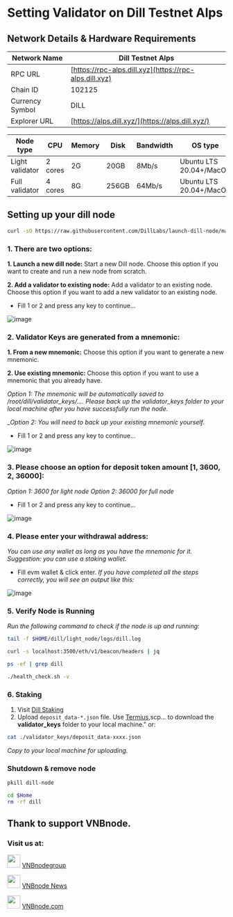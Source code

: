 # Setting Validator on Dill Testnet Alps

## Network Details & Hardware Requirements

| Network Name | Dill Testnet Alps |
| --- | --- |
| RPC URL | [https://rpc-alps.dill.xyz](https://rpc-alps.dill.xyz) |
| Chain ID | 102125 |
| Currency Symbol | DILL |
| Explorer URL | [https://alps.dill.xyz/](https://alps.dill.xyz/) |

| Node type	| CPU	| Memory	| Disk	| Bandwidth	| OS type |
| --- | --- |--- |--- |--- |--- |
| Light validator	| 2 cores	| 2G	| 20GB	| 8Mb/s	| Ubuntu LTS 20.04+/MacOS |
| Full validator	| 4 cores	| 8G	| 256GB	| 64Mb/s	| Ubuntu LTS 20.04+/MacOS |

## Setting up your dill node
```bash
curl -sO https://raw.githubusercontent.com/DillLabs/launch-dill-node/main/dill.sh  && chmod +x dill.sh && ./dill.sh

```
### 1. There are two options:
**1. Launch a new dill node:** Start a new Dill node. Choose this option if you want to create and run a new node from scratch.

**2. Add a validator to existing node:** Add a validator to an existing node. Choose this option if you want to add a new validator to an existing node.

- Fill 1 or 2 and press any key to continue...

![image](https://github.com/user-attachments/assets/a2b9b444-617c-4e2e-bea1-6176b2aa79d1)
### 2. Validator Keys are generated from a mnemonic:

**1. From a new mnemonic:** Choose this option if you want to generate a new mnemonic.

**2. Use existing mnemonic:** Choose this option if you want to use a mnemonic that you already have.

_Option 1: The mnemonic will be automatically saved to /root/dill/validator_keys/.... Please back up the validator_keys folder to your local machine after you have successfully run the node._

__Option 2: You will need to back up your existing mnemonic yourself._
- Fill 1 or 2 and press any key to continue...

![image](https://github.com/user-attachments/assets/9cfdde73-988c-43f4-a08b-797dc3484b3a)
### 3. Please choose an option for deposit token amount [1, 3600, 2, 36000]:

_Option 1: 3600 for light node_
_Option 2: 36000 for full node_
- Fill 1 or 2 and press any key to continue...

![image](https://github.com/user-attachments/assets/3776cd41-26e6-43e7-9e2d-a7ffd49027e7)
### 4. Please enter your withdrawal address:
_You can use any wallet as long as you have the mnemonic for it. Suggestion: you can use a staking wallet._
- Fill evm wallet & click enter.
_If you have completed all the steps correctly, you will see an output like this:_

![image](https://github.com/user-attachments/assets/00e3ace0-d2e3-4adf-99c3-8d79c4ec7169)

### 5. Verify Node is Running
_Run the following command to check if the node is up and running:_
```bash
tail -f $HOME/dill/light_node/logs/dill.log
```
```bash
curl -s localhost:3500/eth/v1/beacon/headers | jq
```
```bash
ps -ef | grep dill
```
```bash
./health_check.sh -v
```
### 6. Staking

1. Visit [Dill Staking](https://staking.dill.xyz/)
2. Upload `deposit_data-*.json` file.
Use [Termius](https://termius.com/download/windows),scp... to download the **validator_keys** folder to your local machine." or:
```bash
cat ./validator_keys/deposit_data-xxxx.json
```
_Copy to your local machine for uploading._

### Shutdown & remove node
```bash
pkill dill-node
```
```bash
cd $Home
rm -rf dill
```
## Thank to support VNBnode.
### Visit us at:

<img src="https://user-images.githubusercontent.com/50621007/183283867-56b4d69f-bc6e-4939-b00a-72aa019d1aea.png" width="30"/> <a href="https://t.me/VNBnodegroup" target="_blank">VNBnodegroup</a>

<img src="https://user-images.githubusercontent.com/50621007/183283867-56b4d69f-bc6e-4939-b00a-72aa019d1aea.png" width="30"/> <a href="https://t.me/Vnbnode" target="_blank">VNBnode News</a>

<img src="https://github.com/vnbnode/binaries/blob/main/Logo/VNBnode.jpg" width="30"/> <a href="https://VNBnode.com" target="_blank">VNBnode.com</a>

